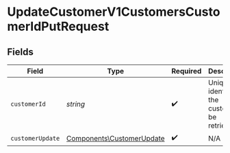 # UpdateCustomerV1CustomersCustomerIdPutRequest


## Fields

| Field                                                                  | Type                                                                   | Required                                                               | Description                                                            |
| ---------------------------------------------------------------------- | ---------------------------------------------------------------------- | ---------------------------------------------------------------------- | ---------------------------------------------------------------------- |
| `customerId`                                                           | *string*                                                               | :heavy_check_mark:                                                     | Unique identifier of the customer to be retrieved.                     |
| `customerUpdate`                                                       | [Components\CustomerUpdate](../../Models/Components/CustomerUpdate.md) | :heavy_check_mark:                                                     | N/A                                                                    |